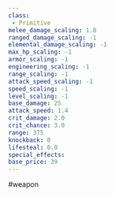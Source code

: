 ```yaml
---
class: 
 - Primitive
melee_damage_scaling: 1.0
ranged_damage_scaling: -1
elemental_damage_scaling: -1
max_hp_scaling: -1
armor_scaling: -1
engineering_scaling: -1
range_scaling: -1
attack_speed_scaling: -1
speed_scaling: -1
level_scaling: -1
base_damage: 25
attack_speed: 1.4
crit_damage: 2.0
crit_chance: 3.0
range: 375
knockback: 0
lifesteal: 0.0
special_effects: 
base_price: 39
---
```

#weapon